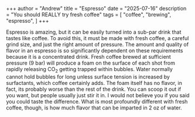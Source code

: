 +++
author = "Andrew"
title = "Espresso"
date = "2025-07-16"
description = "You should REALLY try fresh coffee"
tags = [
    "coffee",
    "brewing",
	"espresso",
]
+++

Espresso is amazing, but it can be easily turned into a 
sub-par drink that tastes like coffee. To avoid this, 
it must be made with fresh coffee, a careful grind size, 
and just the right amount of pressure. The amount and quality of 
flavor in an espresso is so significantly dependent on these requirements 
because it is a concentrated drink. Fresh coffee brewed at sufficient 
pressure (9 bar) will produce a foam on the surface of each shot 
from rapidly releasing CO<sub>2</sub> getting trapped within bubbles. 
Water normally cannot hold bubbles for long unless surface tension is 
increased by surfactants, which coffee certainly adds. The foam 
itself has no flavor, in fact, its probably worse than the rest 
of the drink. You can scoop it out if you want, but people usually 
just stir it in. I would not believe you if you said you could taste 
the difference. What is most profoundly different with fresh coffee, 
though, is how much flavor that can be imparted in 2 oz of water. 
